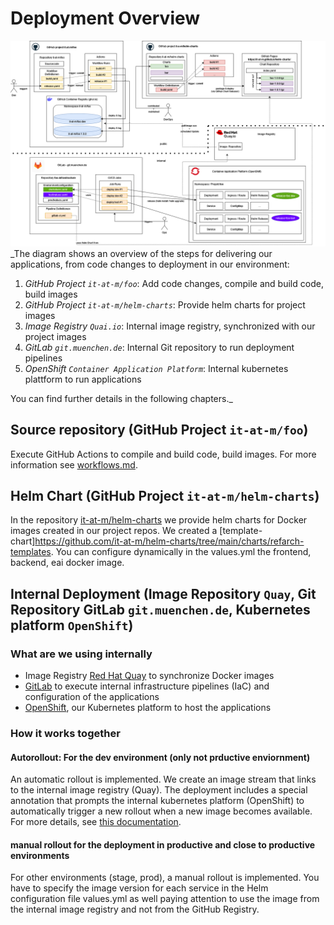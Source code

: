 # Deployment Overview

![architecture-overview](images/ci_cd_github_big_picture_public.drawio.png)
\_The diagram shows an overview of the steps for delivering our applications, from code changes to deployment in our environment:

1. _GitHub Project `it-at-m/foo`_: Add code changes, compile and build code, build images
2. _GitHub Project `it-at-m/helm-charts`_: Provide helm charts for project images
3. _Image Registry `Quai.io`_: Internal image registry, synchronized with our project images
4. _GitLab `git.muenchen.de`_: Internal Git repository to run deployment pipelines
5. _OpenShift `Container Application Platform`_: Internal kubernetes plattform to run applications

You can find further details in the following chapters.\_

## Source repository (GitHub Project `it-at-m/foo`)

Execute GitHub Actions to compile and build code, build images. For more information see [workflows.md](./workflows.md).

## Helm Chart (GitHub Project `it-at-m/helm-charts`)

In the repository [it-at-m/helm-charts](https://github.com/it-at-m/helm-charts) we provide helm charts for Docker images created in our project repos. We created a [template-chart]https://github.com/it-at-m/helm-charts/tree/main/charts/refarch-templates. You can configure dynamically in the values.yml the frontend, backend, eai docker image.  


## Internal Deployment (Image Repository `Quay`, Git Repository GitLab `git.muenchen.de`, Kubernetes platform `OpenShift`)

### What are we using internally

- Image Registry [Red Hat Quay](https://docs.redhat.com/de/documentation/red_hat_quay) to synchronize Docker images
- [GitLab](https://docs.gitlab.com/) to execute internal infrastructure pipelines (IaC) and configuration of the applications
- [OpenShift](https://docs.redhat.com/en/documentation/openshift_container_platform), our Kubernetes platform to host the applications

### How it works together

#### Autorollout: For the dev environment (only not prductive enviornment)

An automatic rollout is implemented. We create an image stream that links to the internal image registry (Quay). The deployment includes a special annotation that prompts the internal kubernetes platform (OpenShift) to automatically trigger a new rollout when a new image becomes available. For more details, see [this documentation](https://docs.redhat.com/en/documentation/openshift_container_platform/4.17/html/images/triggering-updates-on-imagestream-changes#triggering-updates-on-imagestream-changes).

#### manual rollout for the deployment in productive and close to productive environments

For other environments (stage, prod), a manual rollout is implemented. You have to specify the image version for each service in the Helm configuration file values.yml as well paying attention to use the image from the internal image registry and not from the GitHub Registry.
